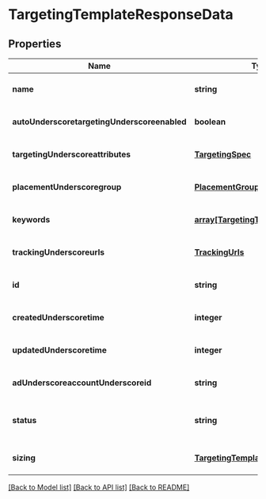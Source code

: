 # TargetingTemplateResponseData

## Properties
Name | Type | Description | Notes
------------ | ------------- | ------------- | -------------
**name** | **string** |  | [optional] [default to null]
**autoUnderscoretargetingUnderscoreenabled** | **boolean** |  | [optional] [default to true]
**targetingUnderscoreattributes** | [**TargetingSpec**](TargetingSpec.md) |  | [optional] [default to null]
**placementUnderscoregroup** | [**PlacementGroupType**](PlacementGroupType.md) |  | [optional] [default to null]
**keywords** | [**array[TargetingTemplateKeyword]**](TargetingTemplateKeyword.md) |  | [optional] [default to null]
**trackingUnderscoreurls** | [**TrackingUrls**](TrackingUrls.md) |  | [optional] [default to null]
**id** | **string** |  | [optional] [default to null]
**createdUnderscoretime** | **integer** | created_time | [optional] [default to null]
**updatedUnderscoretime** | **integer** | updated_time | [optional] [default to null]
**adUnderscoreaccountUnderscoreid** | **string** |  | [optional] [default to null]
**status** | **string** |  | [optional] [default to ACTIVE]
**sizing** | [**TargetingTemplateAudienceSizing**](TargetingTemplateAudienceSizing.md) |  | [optional] [default to null]

[[Back to Model list]](../README.md#documentation-for-models) [[Back to API list]](../README.md#documentation-for-api-endpoints) [[Back to README]](../README.md)


